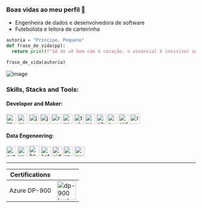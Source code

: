 ### Boas vidas ao meu perfil 👋

- Engenheira de dados e desenvolvedora de software
- Futebolista e leitora de carteirinha

```py
autoria = "Príncipe, Pequeno"
def frase_de_vida(pp):
  return print(f"Só de vê bem com o coração. o essencial é invisível aos olhos... ({pp})")

frase_de_vida(autoria)
```
![image](https://github.com/user-attachments/assets/95aa483e-de8e-4838-85ca-fe474d1907ae)
<!--![Carol's GitHub stats](https://github-readme-stats.vercel.app/api?username=alvscarol&show_icons=true&theme=dark)
<!-- [![Carol's github stats](https://bad-apple-github-readme.vercel.app/api?username=alvscarol&show_icons=true&count_private=true&line_height=20&icon_color=00b3ff&theme=blue-green&title_color=00b3ff)](#) -->

### Skills, Stacks and Tools:

#### Developer and Maker:

<div align="left">

<img src="https://cdn.jsdelivr.net/gh/devicons/devicon@latest/icons/html5/html5-original.svg" alt="html5" width="26"/>
<img src="https://cdn.jsdelivr.net/gh/devicons/devicon@latest/icons/css3/css3-original.svg" alt="css3" width="26"/>
<img src="https://cdn.jsdelivr.net/gh/devicons/devicon@latest/icons/javascript/javascript-original.svg" alt="javascript" width="26"/>
<img src="https://cdn.jsdelivr.net/gh/devicons/devicon@latest/icons/typescript/typescript-original.svg" alt="javascript" width="26"/>
<img src="https://cdn.jsdelivr.net/gh/devicons/devicon@latest/icons/react/react-original.svg" alt="react" width="26"/>
<img src="https://cdn.jsdelivr.net/gh/devicons/devicon@latest/icons/nextjs/nextjs-original.svg" alt="nextjs" width="26"/>
<img src="https://cdn.jsdelivr.net/gh/devicons/devicon@latest/icons/tailwindcss/tailwindcss-original.svg" alt="tailwindcss" width="26"/>
<img src="https://cdn.jsdelivr.net/gh/devicons/devicon@latest/icons/nodejs/nodejs-original.svg" alt="node" width="26"/>
<img src="https://cdn.jsdelivr.net/gh/devicons/devicon@latest/icons/git/git-original.svg" alt="git" width="26"/>
<img src="https://cdn.jsdelivr.net/gh/devicons/devicon@latest/icons/cplusplus/cplusplus-original.svg" alt="c++" width="26"/>
<img src="https://cdn.jsdelivr.net/gh/devicons/devicon@latest/icons/arduino/arduino-original.svg" alt="arduino" width="26"/>
<img src="https://cdn.jsdelivr.net/gh/devicons/devicon@latest/icons/raspberrypi/raspberrypi-original.svg" alt="raspberrybi" width="26"/>

</div>

#### Data Engeneering:

<div align="left">
  
<img src="https://cdn.jsdelivr.net/gh/devicons/devicon@latest/icons/python/python-original.svg" alt="python" width="26"/>
<img src="https://cdn.jsdelivr.net/gh/devicons/devicon@latest/icons/apachespark/apachespark-original.svg" alt="apache spark" width="26"/>
<img src="https://cdn.jsdelivr.net/gh/devicons/devicon@latest/icons/hadoop/hadoop-original.svg" alt="hadoop" width="28"/>
<img src="https://cdn.jsdelivr.net/gh/devicons/devicon@latest/icons/apachekafka/apachekafka-original.svg" alt="kafka" width="26"/>          
<img src="https://cdn.jsdelivr.net/gh/devicons/devicon@latest/icons/apacheairflow/apacheairflow-original.svg" alt="airflow" width="26"/>
<img src="https://cdn.jsdelivr.net/gh/devicons/devicon@latest/icons/azure/azure-original.svg" alt="azure" width="26"/>
<img src="https://cdn.jsdelivr.net/gh/devicons/devicon@latest/icons/amazonwebservices/amazonwebservices-original-wordmark.svg" alt="aws" width="26"/>

***

| Certifications | |
| -------------- | --- |
| Azure DP-900   | <img src="https://learn.microsoft.com/pt-br/media/learn/certification/badges/microsoft-certified-fundamentals-badge.svg" alt="dp-900 badge" width="50"/> |

</div>

